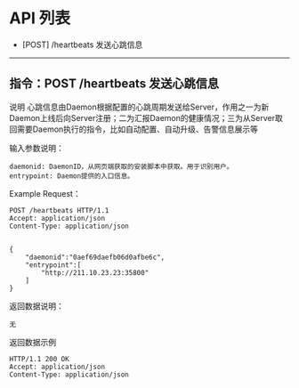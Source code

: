 # API 列表
	

- [POST] /heartbeats 发送心跳信息

----------

## 指令：POST /heartbeats 发送心跳信息

说明
	心跳信息由Daemon根据配置的心跳周期发送给Server，作用之一为新Daemon上线后向Server注册；二为汇报Daemon的健康情况；三为从Server取回需要Daemon执行的指令，比如自动配置、自动升级、告警信息展示等

输入参数说明：
	
	daemonid: DaemonID，从网页端获取的安装脚本中获取。用于识别用户。
    entrypoint: Daemon提供的入口信息。


Example Request：

	POST /heartbeats HTTP/1.1 
	Accept: application/json 
	Content-Type: application/json 
	

    {
        "daemonid":"0aef69daefb06d0afbe6c",
        "entrypoint":[
            "http://211.10.23.23:35800"
        ]
    }

返回数据说明：

    无

返回数据示例
        
	HTTP/1.1 200 OK
	Accept: application/json 
	Content-Type: application/json 



